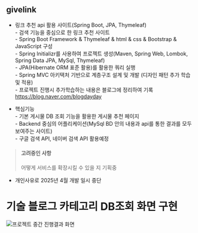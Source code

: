 ## givelink
- 링크 추천 api 활용 사이트(Spring Boot, JPA, Thymeleaf)
<br>- 검색 기능을 중심으로 한 링크 추천 사이트
<br>- Spring Boot Framework & Thymeleaf & html & css & Bootstrap & JavaScript 구성
<br>- Spring Initializr를 사용하여 프로젝트 생성(Maven, Spring Web, Lombok, Spring Data JPA, MySql, Thymeleaf)
<br>- JPA(Hibernate ORM 표준 활용)를 활용한 쿼리 실행
<br>- Spring MVC 아키택처 기반으로 계층구조 설계 및 개발 (디자인 패턴 추가 학습 및 적용)
<br>- 프로젝트 진행시 추가학습하는 내용은 블로그에 정리하여 기록 https://blog.naver.com/blogdayday 

- 핵심기능
<br>- 기본 게시물 DB 조회 기능을 활용한 게시물 추천 페이지
<br>- Backend 중심의 어플리케이션(MySql BD 안의 내용과 api를 통한 결과를 모두 보여주는 사이트)
<br>- 구글 검색 API, 네이버 검색 API 활용예정


> #### 고려중인 사항
> 어떻게 서비스를 확장시킬 수 있을 지 기획중

* 개인사유로 2025년 4월 개발 일시 중단


# 기술 블로그 카테고리 DB조회 화면 구현
![프로젝트 중간 진행결과 화면](https://github.com/user-attachments/assets/18bc2f0c-8a84-4efe-9ff2-e2bd9f5e8158)
